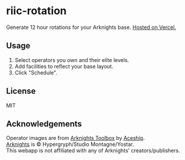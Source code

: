 # riic-rotation

Generate 12 hour rotations for your Arknights base. [Hosted on Vercel.](https://riic-rotation.vercel.app/)


## Usage
1. Select operators you own and their elite levels.
2. Add facilities to reflect your base layout.
3. Click "Schedule".

## License
MIT

## Acknowledgements
Operator images are from [Arknights Toolbox](https://aceship.github.io/AN-EN-Tags/index.html) by [Aceship](https://github.com/aceship).<br>
[Arknights](https://www.arknights.global) is &copy; Hypergryph/Studio Montagne/Yostar.<br>
This webapp is not affiliated with any of Arknights' creators/publishers.
